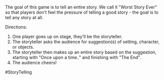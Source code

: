 The goal of this game is to tell an entire story. We call it "Worst Story Ever" so that players don't feel the pressure of telling a good story - the goal is to tell any story at all.

Directions:
1. One player goes up on stage, they'll be the storyteller.
2. The storyteller asks the audience for suggestion(s) of setting, character, or objects.
3. The storyteller then makes up an entire story based on the suggestion, starting with "Once upon a time.." and finishing with "The End".
4. The audience cheers!

#StoryTelling